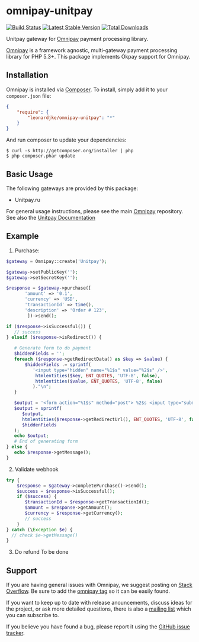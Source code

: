 # omnipay-unitpay
[![Build Status](https://travis-ci.org/aleksandrzhiliaev/omnipay-unitpay.svg?branch=master)](https://travis-ci.org/aleksandrzhiliaev/omnipay-unitpay)
[![Latest Stable Version](https://poser.pugx.org/aleksandrzhiliaev/omnipay-unitpay/v/stable)](https://packagist.org/packages/aleksandrzhiliaev/omnipay-unitpay)
[![Total Downloads](https://poser.pugx.org/aleksandrzhiliaev/omnipay-unitpay/downloads)](https://packagist.org/packages/aleksandrzhiliaev/omnipay-unitpay)

Unitpay gateway for [Omnipay](https://github.com/thephpleague/omnipay) payment processing library.

[Omnipay](https://github.com/omnipay/omnipay) is a framework agnostic, multi-gateway payment
processing library for PHP 5.3+. This package implements Okpay support for Omnipay.

## Installation

Omnipay is installed via [Composer](http://getcomposer.org/). To install, simply add it
to your `composer.json` file:

```json
{
    "require": {
        "leonardjke/omnipay-unitpay": "*"
    }
}
```

And run composer to update your dependencies:

    $ curl -s http://getcomposer.org/installer | php
    $ php composer.phar update

## Basic Usage

The following gateways are provided by this package:

* Unitpay.ru

For general usage instructions, please see the main [Omnipay](https://github.com/omnipay/omnipay)
repository. See also the [Unitpay Documentation](http://help.unitpay.ru)

## Example
1. Purchase:
```php
$gateway = Omnipay::create('Unitpay');

$gateway->setPublicKey('');
$gateway->setSecretKey('');

$response = $gateway->purchase([
       'amount' => '0.1',
       'currency' => 'USD',
       'transactionId' => time(),
       'description' => 'Order # 123',
        ])->send();

if ($response->isSuccessful()) {
   // success
} elseif ($response->isRedirect()) {

   # Generate form to do payment
   $hiddenFields = '';
   foreach ($response->getRedirectData() as $key => $value) {
       $hiddenFields .= sprintf(
          '<input type="hidden" name="%1$s" value="%2$s" />',
           htmlentities($key, ENT_QUOTES, 'UTF-8', false),
           htmlentities($value, ENT_QUOTES, 'UTF-8', false)
          )."\n";
   }

   $output = '<form action="%1$s" method="post"> %2$s <input type="submit" value="Purchase" /></form>';
   $output = sprintf(
      $output,
      htmlentities($response->getRedirectUrl(), ENT_QUOTES, 'UTF-8', false),
      $hiddenFields
   );
   echo $output;
   # End of generating form
} else {
   echo $response->getMessage();
}
```
2. Validate webhook
```php
try {
    $response = $gateway->completePurchase()->send();
    $success = $response->isSuccessful();
    if ($success) {
       $transactionId = $response->getTransactionId();
       $amount = $response->getAmount();
       $currency = $response->getCurrency();
       // success 
    }
} catch (\Exception $e) {
  // check $e->getMessage()
}
```
3. Do refund
To be done

## Support

If you are having general issues with Omnipay, we suggest posting on
[Stack Overflow](http://stackoverflow.com/). Be sure to add the
[omnipay tag](http://stackoverflow.com/questions/tagged/omnipay) so it can be easily found.

If you want to keep up to date with release anouncements, discuss ideas for the project,
or ask more detailed questions, there is also a [mailing list](https://groups.google.com/forum/#!forum/omnipay) which
you can subscribe to.

If you believe you have found a bug, please report it using the [GitHub issue tracker](https://github.com/aleksandrzhiliaev/omnipay-nixmoney/issues).
